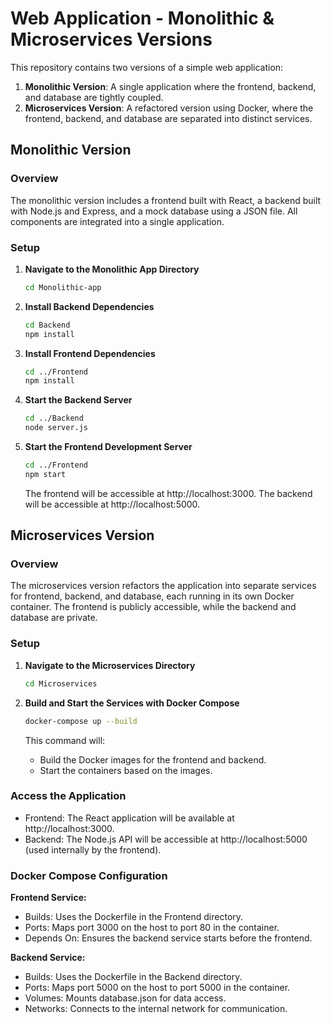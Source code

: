# Web Application - Monolithic & Microservices Versions

This repository contains two versions of a simple web application:

1. **Monolithic Version**: A single application where the frontend, backend, and database are tightly coupled.
2. **Microservices Version**: A refactored version using Docker, where the frontend, backend, and database are separated into distinct services.

## Monolithic Version

### Overview

The monolithic version includes a frontend built with React, a backend built with Node.js and Express, and a mock database using a JSON file. All components are integrated into a single application.

### Setup

1. **Navigate to the Monolithic App Directory**

    ```bash
    cd Monolithic-app
    ```

2. **Install Backend Dependencies**

    ```bash
    cd Backend
    npm install
    ```

3. **Install Frontend Dependencies**

    ```bash
    cd ../Frontend
    npm install
    ```

4. **Start the Backend Server**

    ```bash
    cd ../Backend
    node server.js
    ```

5. **Start the Frontend Development Server**

    ```bash
    cd ../Frontend
    npm start
    ```

    The frontend will be accessible at http://localhost:3000.
    The backend will be accessible at http://localhost:5000.

## Microservices Version

### Overview

The microservices version refactors the application into separate services for frontend, backend, and database, each running in its own Docker container. The frontend is publicly accessible, while the backend and database are private.

### Setup

1. **Navigate to the Microservices Directory**

    ```bash
    cd Microservices
    ```

2. **Build and Start the Services with Docker Compose**

    ```bash
    docker-compose up --build
    ```

    This command will:

    - Build the Docker images for the frontend and backend.
    - Start the containers based on the images.

### Access the Application

- Frontend: The React application will be available at http://localhost:3000.
- Backend: The Node.js API will be accessible at http://localhost:5000 (used internally by the frontend).

### Docker Compose Configuration

**Frontend Service:**

- Builds: Uses the Dockerfile in the Frontend directory.
- Ports: Maps port 3000 on the host to port 80 in the container.
- Depends On: Ensures the backend service starts before the frontend.

**Backend Service:**

- Builds: Uses the Dockerfile in the Backend directory.
- Ports: Maps port 5000 on the host to port 5000 in the container.
- Volumes: Mounts database.json for data access.
- Networks: Connects to the internal network for communication.
